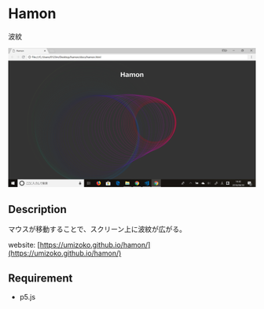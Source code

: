 # Hamon

波紋

![image](screenshot/screenshot.png)

## Description

マウスが移動することで、スクリーン上に波紋が広がる。

website: [https://umizoko.github.io/hamon/](https://umizoko.github.io/hamon/)

## Requirement
- p5.js